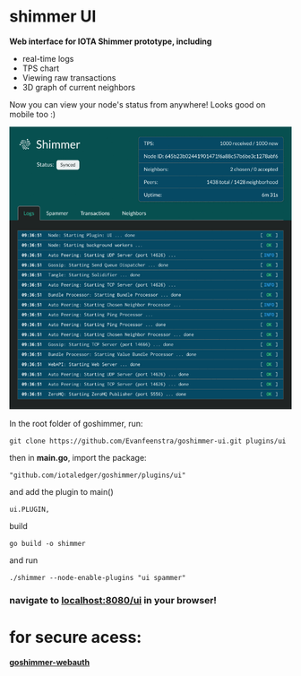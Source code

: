 # shimmer UI

**Web interface for IOTA Shimmer prototype, including**

 - real-time logs
 - TPS chart
 - Viewing raw transactions
 - 3D graph of current neighbors

 Now you can view your node's status from anywhere! Looks good on mobile too :)

 ![](https://raw.githubusercontent.com/Evanfeenstra/goshimmer-ui/master/css/shimmer-ui-gif.gif)


In the root folder of goshimmer, run:
```
git clone https://github.com/Evanfeenstra/goshimmer-ui.git plugins/ui
```

then in **main.go**, import the package:
```
"github.com/iotaledger/goshimmer/plugins/ui"
```

and add the plugin to main()
```
ui.PLUGIN,
```

build
```
go build -o shimmer
```

and run
```
./shimmer --node-enable-plugins "ui spammer"
```

### navigate to **[localhost:8080/ui](http://localhost:8080/ui)** in your browser!

# for secure acess:

**[goshimmer-webauth](https://github.com/Evanfeenstra/goshimmer-webauth)**
